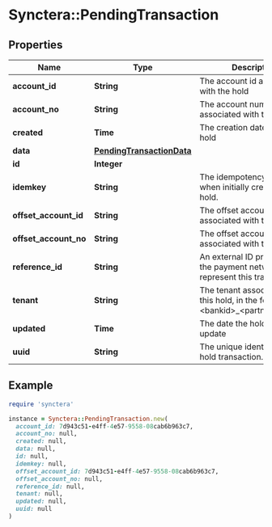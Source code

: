 # Synctera::PendingTransaction

## Properties

| Name | Type | Description | Notes |
| ---- | ---- | ----------- | ----- |
| **account_id** | **String** | The account id associated with the hold |  |
| **account_no** | **String** | The account number associated with the hold |  |
| **created** | **Time** | The creation date of the hold |  |
| **data** | [**PendingTransactionData**](PendingTransactionData.md) |  |  |
| **id** | **Integer** |  |  |
| **idemkey** | **String** | The idempotency key used when initially creating this hold. |  |
| **offset_account_id** | **String** | The offset account id associated with the hold | [optional] |
| **offset_account_no** | **String** | The offset account number associated with the hold | [optional] |
| **reference_id** | **String** | An external ID provided by the payment network to represent this transaction. |  |
| **tenant** | **String** | The tenant associated with this hold, in the form \&quot;&lt;bankid&gt;_&lt;partnerid&gt;\&quot; |  |
| **updated** | **Time** | The date the hold was last update |  |
| **uuid** | **String** | The unique identifier of the hold transaction. |  |

## Example

```ruby
require 'synctera'

instance = Synctera::PendingTransaction.new(
  account_id: 7d943c51-e4ff-4e57-9558-08cab6b963c7,
  account_no: null,
  created: null,
  data: null,
  id: null,
  idemkey: null,
  offset_account_id: 7d943c51-e4ff-4e57-9558-08cab6b963c7,
  offset_account_no: null,
  reference_id: null,
  tenant: null,
  updated: null,
  uuid: null
)
```

